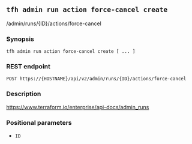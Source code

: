 ## `tfh admin run action force-cancel create`

/admin/runs/{ID}/actions/force-cancel

### Synopsis

    tfh admin run action force-cancel create [ ... ]

### REST endpoint

    POST https://{HOSTNAME}/api/v2/admin/runs/{ID}/actions/force-cancel

### Description

https://www.terraform.io/enterprise/api-docs/admin_runs

### Positional parameters

* `ID`

